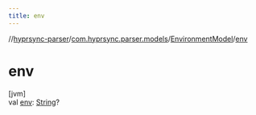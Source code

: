 ```yaml
---
title: env
---
```

//[hyprsync-parser](../../../index.html)/[com.hyprsync.parser.models](../index.html)/[EnvironmentModel](index.html)/[env](env.html)



# env



[jvm]\
val [env](env.html): [String](https://kotlinlang.org/api/core/kotlin-stdlib/kotlin/-string/index.html)?



